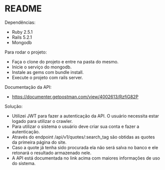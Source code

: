 # README

Dependências: 
- Ruby 2.5.1
- Rails 5.2.1
- Mongodb

Para rodar o projeto:

- Faça o clone do projeto e entre na pasta do mesmo.
- Inicie o serviço do mongodb.
- Instale as gems com bundle install.
- Execute o projeto com rails server.

Documentação da API:
- https://documenter.getpostman.com/view/4002613/RzfiG82P

Solução:
- Utilizei JWT para fazer a autenticação da API. O usuário necessita estar logado para utilizar o crawler.
- Para utilizar o sistema o usuário deve criar sua conta e fazer a autenticação.
- Através do endpoint /api/v1/quotes/:search_tag são obtidas as quotes da primeira página do site.
- Caso a quote já tenha sido procurada ela não será salva no banco e ele retonará o resultado armazenado nele.
- A API está documentada no link acima com maiores informações de uso do sistema.
